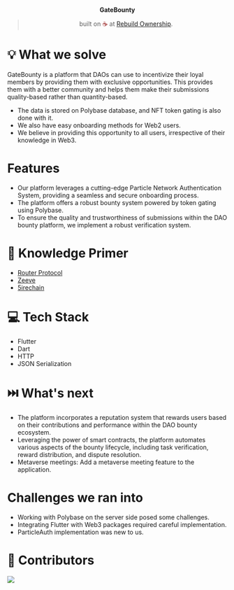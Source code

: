 <br>
<p align="center">
  <b>GateBounty</b>
  <br>
</p>
<blockquote align="center">built on <span style="color: #8b0000;">☕</span> at <a href="https://rebuild-ownership.devfolio.co/">Rebuild Ownership</a>.</blockquote>

# 💡 What we solve

GateBounty is a platform that DAOs can use to incentivize their loyal members by providing them with exclusive opportunities. This provides them with a better community and helps them make their submissions quality-based rather than quantity-based.

- The data is stored on Polybase database, and NFT token gating is also done with it.
- We also have easy onboarding methods for Web2 users.
- We believe in providing this opportunity to all users, irrespective of their knowledge in Web3.

# Features

- Our platform leverages a cutting-edge Particle Network Authentication System, providing a seamless and secure onboarding process.
- The platform offers a robust bounty system powered by token gating using Polybase.
- To ensure the quality and trustworthiness of submissions within the DAO bounty platform, we implement a robust verification system.

# 🧠 Knowledge Primer

- [Router Protocol](https://www.routerprotocol.com/)
- [Zeeve](https://www.zeeve.io/)
- [5irechain](https://www.5ire.org/)

# 💻 Tech Stack

- Flutter
- Dart
- HTTP
- JSON Serialization

# ⏭️ What's next

- The platform incorporates a reputation system that rewards users based on their contributions and performance within the DAO bounty ecosystem.
- Leveraging the power of smart contracts, the platform automates various aspects of the bounty lifecycle, including task verification, reward distribution, and dispute resolution.
- Metaverse meetings: Add a metaverse meeting feature to the application.

# Challenges we ran into

- Working with Polybase on the server side posed some challenges.
- Integrating Flutter with Web3 packages required careful implementation.
- ParticleAuth implementation was new to us.

# 🤝 Contributors

<a href="https://github.com/mehuldadlani/MangDAO/graphs/contributors">
  <img src="https://contrib.rocks/image?repo=mehuldadlani/MangDAO" />
</a>
